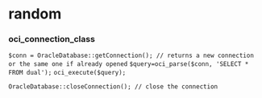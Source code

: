 # random


### oci_connection_class

```$conn = OracleDatabase::getConnection(); // returns a new connection or the same one if already opened```
```$query=oci_parse($conn, 'SELECT * FROM dual');```
```oci_execute($query);```

```OracleDatabase::closeConnection(); // close the connection```
